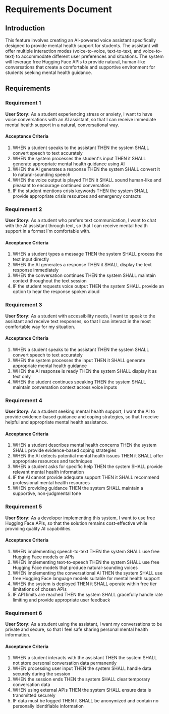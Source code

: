 # Requirements Document

## Introduction

This feature involves creating an AI-powered voice assistant specifically designed to provide mental health support for students. The assistant will offer multiple interaction modes (voice-to-voice, text-to-text, and voice-to-text) to accommodate different user preferences and situations. The system will leverage free Hugging Face APIs to provide natural, human-like conversations that create a comfortable and supportive environment for students seeking mental health guidance.

## Requirements

### Requirement 1

**User Story:** As a student experiencing stress or anxiety, I want to have voice conversations with an AI assistant, so that I can receive immediate mental health support in a natural, conversational way.

#### Acceptance Criteria

1. WHEN a student speaks to the assistant THEN the system SHALL convert speech to text accurately
2. WHEN the system processes the student's input THEN it SHALL generate appropriate mental health guidance using AI
3. WHEN the AI generates a response THEN the system SHALL convert it to natural-sounding speech
4. WHEN the voice output is played THEN it SHALL sound human-like and pleasant to encourage continued conversation
5. IF the student mentions crisis keywords THEN the system SHALL provide appropriate crisis resources and emergency contacts

### Requirement 2

**User Story:** As a student who prefers text communication, I want to chat with the AI assistant through text, so that I can receive mental health support in a format I'm comfortable with.

#### Acceptance Criteria

1. WHEN a student types a message THEN the system SHALL process the text input directly
2. WHEN the AI generates a response THEN it SHALL display the text response immediately
3. WHEN the conversation continues THEN the system SHALL maintain context throughout the text session
4. IF the student requests voice output THEN the system SHALL provide an option to hear the response spoken aloud

### Requirement 3

**User Story:** As a student with accessibility needs, I want to speak to the assistant and receive text responses, so that I can interact in the most comfortable way for my situation.

#### Acceptance Criteria

1. WHEN a student speaks to the assistant THEN the system SHALL convert speech to text accurately
2. WHEN the system processes the input THEN it SHALL generate appropriate mental health guidance
3. WHEN the AI response is ready THEN the system SHALL display it as text only
4. WHEN the student continues speaking THEN the system SHALL maintain conversation context across voice inputs

### Requirement 4

**User Story:** As a student seeking mental health support, I want the AI to provide evidence-based guidance and coping strategies, so that I receive helpful and appropriate mental health assistance.

#### Acceptance Criteria

1. WHEN a student describes mental health concerns THEN the system SHALL provide evidence-based coping strategies
2. WHEN the AI detects potential mental health issues THEN it SHALL offer appropriate resources and techniques
3. WHEN a student asks for specific help THEN the system SHALL provide relevant mental health information
4. IF the AI cannot provide adequate support THEN it SHALL recommend professional mental health resources
5. WHEN providing guidance THEN the system SHALL maintain a supportive, non-judgmental tone

### Requirement 5

**User Story:** As a developer implementing this system, I want to use free Hugging Face APIs, so that the solution remains cost-effective while providing quality AI capabilities.

#### Acceptance Criteria

1. WHEN implementing speech-to-text THEN the system SHALL use free Hugging Face models or APIs
2. WHEN implementing text-to-speech THEN the system SHALL use free Hugging Face models that produce natural-sounding voices
3. WHEN implementing the conversational AI THEN the system SHALL use free Hugging Face language models suitable for mental health support
4. WHEN the system is deployed THEN it SHALL operate within free tier limitations of chosen APIs
5. IF API limits are reached THEN the system SHALL gracefully handle rate limiting and provide appropriate user feedback

### Requirement 6

**User Story:** As a student using the assistant, I want my conversations to be private and secure, so that I feel safe sharing personal mental health information.

#### Acceptance Criteria

1. WHEN a student interacts with the assistant THEN the system SHALL not store personal conversation data permanently
2. WHEN processing user input THEN the system SHALL handle data securely during the session
3. WHEN the session ends THEN the system SHALL clear temporary conversation data
4. WHEN using external APIs THEN the system SHALL ensure data is transmitted securely
5. IF data must be logged THEN it SHALL be anonymized and contain no personally identifiable information